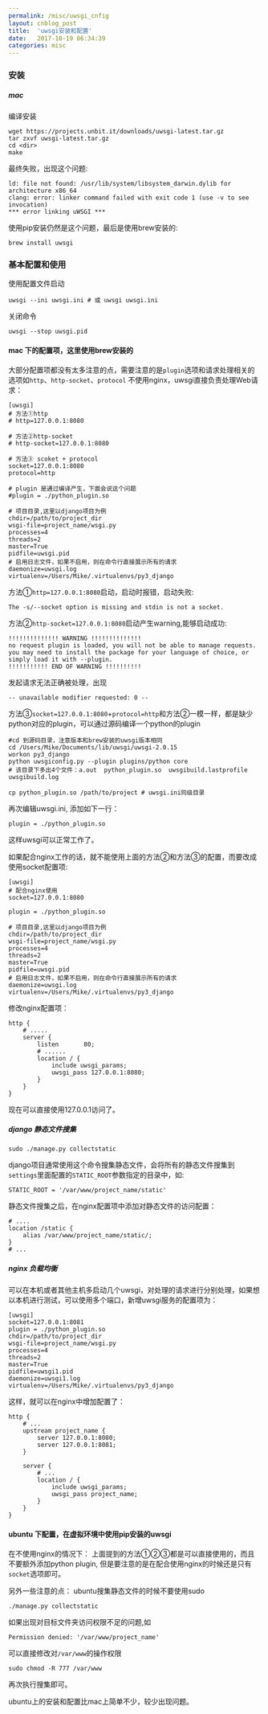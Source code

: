 ```yaml
---
permalink: /misc/uwsgi_cnfig
layout: cnblog_post
title:  'uwsgi安装和配置'
date:   2017-10-19 06:34:39
categories: misc
---
```


### 安装
##### mac
编译安装

```
wget https://projects.unbit.it/downloads/uwsgi-latest.tar.gz
tar zxvf uwsgi-latest.tar.gz
cd <dir>
make
```
最终失败，出现这个问题:

```
ld: file not found: /usr/lib/system/libsystem_darwin.dylib for architecture x86_64
clang: error: linker command failed with exit code 1 (use -v to see invocation)
*** error linking uWSGI ***
```

使用pip安装仍然是这个问题，最后是使用brew安装的:

```
brew install uwsgi
```

### 基本配置和使用

使用配置文件启动

```
uwsgi --ini uwsgi.ini # 或 uwsgi uwsgi.ini
```

关闭命令

```
uwsgi --stop uwsgi.pid
```

#### mac 下的配置项，这里使用brew安装的
大部分配置项都没有太多注意的点，需要注意的是`plugin`选项和请求处理相关的选项如`http`、`http-socket`、`protocol`
不使用nginx，uwsgi直接负责处理Web请求：
```
[uwsgi]
# 方法①http
# http=127.0.0.1:8080

# 方法②http-socket
# http-socket=127.0.0.1:8080

# 方法③ scoket + protocol
socket=127.0.0.1:8080
protocol=http

# plugin 是通过编译产生，下面会说这个问题
#plugin = ./python_plugin.so

# 项目目录,这里以django项目为例
chdir=/path/to/project_dir
wsgi-file=project_name/wsgi.py
processes=4
threads=2
master=True
pidfile=uwsgi.pid
# 启用日志文件，如果不启用，则在命令行直接展示所有的请求
daemonize=uwsgi.log
virtualenv=/Users/Mike/.virtualenvs/py3_django
```

方法①`http=127.0.0.1:8080`启动，启动时报错，启动失败:

```
The -s/--socket option is missing and stdin is not a socket.
```

方法②`http-socket=127.0.0.1:8080`启动产生warning,能够启动成功:

```
!!!!!!!!!!!!!! WARNING !!!!!!!!!!!!!!
no request plugin is loaded, you will not be able to manage requests.
you may need to install the package for your language of choice, or simply load it with --plugin.
!!!!!!!!!!! END OF WARNING !!!!!!!!!!
```
发起请求无法正确被处理，出现

```
-- unavailable modifier requested: 0 --
```

方法③`socket=127.0.0.1:8080`+`protocol=http`和方法②一模一样，都是缺少python对应的plugin，可以通过源码编译一个python的plugin

```
#cd 到源码目录，注意版本和brew安装的uwsgi版本相同
cd /Users/Mike/Documents/lib/uwsgi/uwsgi-2.0.15
workon py3_django
python uwsgiconfig.py --plugin plugins/python core
# 该目录下多出4个文件：a.out  python_plugin.so  uwsgibuild.lastprofile uwsgibuild.log

cp python_plugin.so /path/to/project # uwsgi.ini同级目录
```
再次编辑uwsgi.ini, 添加如下一行：

```
plugin = ./python_plugin.so
```

这样uwsgi可以正常工作了。

如果配合nginx工作的话，就不能使用上面的方法②和方法③的配置，而要改成使用socket配置项:

```
[uwsgi]
# 配合nginx使用
socket=127.0.0.1:8080

plugin = ./python_plugin.so

# 项目目录,这里以django项目为例
chdir=/path/to/project_dir
wsgi-file=project_name/wsgi.py
processes=4
threads=2
master=True
pidfile=uwsgi.pid
# 启用日志文件，如果不启用，则在命令行直接展示所有的请求
daemonize=uwsgi.log
virtualenv=/Users/Mike/.virtualenvs/py3_django
```

修改nginx配置项：


```
http {
    # .....
    server {
        listen       80;
        # ......
        location / {
            include uwsgi_params;
            uwsgi_pass 127.0.0.1:8080;
        }
    }
}
```
现在可以直接使用127.0.0.1访问了。

##### django 静态文件搜集
```
sudo ./manage.py collectstatic
```
django项目通常使用这个命令搜集静态文件，会将所有的静态文件搜集到`settings`里面配置的`STATIC_ROOT`参数指定的目录中，如:

```
STATIC_ROOT = '/var/www/project_name/static'
```

静态文件搜集之后，在nginx配置项中添加对静态文件的访问配置：

```
# ....
location /static {
    alias /var/www/project_name/static/;
}
# ...
```

##### nginx 负载均衡
可以在本机或者其他主机多启动几个uwsgi，对处理的请求进行分别处理，如果想以本机进行测试，可以使用多个端口，新增uwsgi服务的配置项为：

```
[uwsgi]
socket=127.0.0.1:8081
plugin = ./python_plugin.so
chdir=/path/to/project_dir
wsgi-file=project_name/wsgi.py
processes=4
threads=2
master=True
pidfile=uwsgi1.pid
daemonize=uwsgi1.log
virtualenv=/Users/Mike/.virtualenvs/py3_django
```

这样，就可以在nginx中增加配置了：

```
http {
    # ...
    upstream project_name {
        server 127.0.0.1:8080;
        server 127.0.0.1:8081;
    }

    server {
        # ...
        location / {
            include uwsgi_params;
            uwsgi_pass project_name;
        }
    }
}
```

#### ubuntu 下配置，在虚拟环境中使用pip安装的uwsgi

在不使用nginx的情况下：
上面提到的方法①②③都是可以直接使用的，而且不要额外添加python plugin,
但是要注意的是在配合使用nginx的时候还是只有`socket`选项即可。

另外一些注意的点：
ubuntu搜集静态文件的时候不要使用sudo

```
./manage.py collectstatic
```

如果出现对目标文件夹访问权限不足的问题,如

```
Permission denied: '/var/www/project_name'
```
可以直接修改对`/var/www`的操作权限

```
sudo chmod -R 777 /var/www
```
再次执行搜集即可。

ubuntu上的安装和配置比mac上简单不少，较少出现问题。


